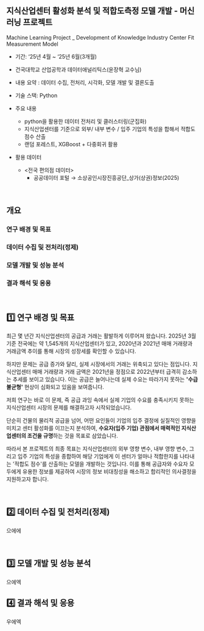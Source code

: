 ## 지식산업센터 활성화 분석 및 적합도측정 모델 개발 - 머신러닝 프로젝트
Machine Learning Project _ Development of Knowledge Industry Center Fit Measurement Model

- 기간: ‘25년 4월 ~ ‘25년 6월(3개월)

- 건국대학교 산업공학과 데이터애널리틱스(윤장혁 교수님)

- 내용 요약 : 데이터 수집, 전처리, 시각화, 모델 개발 및 결론도출

- 기술 스택: Python


- 주요 내용
  - python을 활용한 데이터 전처리 및 클러스터링(군집화)
  - 지식산업센터를 기준으로 외부/ 내부 변수 / 입주 기업의 특성을 합해서 적합도 점수 산출
  - 랜덤 포레스트, XGBoost + 다중회귀 활용


- 활용 데이터
  - <전국 편의점 데이터>
    - 공공데이터 포털 → 소상공인시장진흥공단_상가(상권)정보(2025)



<br>

## 개요

### 연구 배경 및 목표

### 데이터 수집 및 전처리(정제)

### 모델 개발 및 성능 분석

### 결과 해석 및 응용


<br>

## 1️⃣ 연구 배경 및 목표

최근 몇 년간 지식산업센터의 공급과 거래는 활발하게 이루어져 왔습니다. 2025년 3월 기준 전국에는 약 1,545개의 지식산업센터가 있고, 2020년과 2021년 매매 거래량과 거래금액 추이를 통해 시장의 성장세를 확인할 수 있습니다.

하지만 문제는 공급 증가와 달리, 실제 시장에서의 거래는 위축되고 있다는 점입니다. 지식산업센터 매매 거래량과 거래 금액은 2021년을 정점으로 2022년부터 급격히 감소하는 추세를 보이고 있습니다. 이는 공급은 늘어나는데 실제 수요는 따라가지 못하는 **'수급 불균형'** 현상이 심화되고 있음을 보여줍니다.

저희 연구는 바로 이 문제, 즉 공급 과잉 속에서 실제 기업의 수요를 충족시키지 못하는 지식산업센터 시장의 문제를 해결하고자 시작되었습니다. 

단순히 건물의 물리적 공급을 넘어, 어떤 요인들이 기업의 입주 결정에 실질적인 영향을 미치고 센터 활성화를 이끄는지 분석하여, **수요자(입주 기업) 관점에서 매력적인 지식산업센터의 조건을 규명**하는 것을 목표로 삼았습니다.

따라서 본 프로젝트의 최종 목표는 지식산업센터의 외부 영향 변수, 내부 영향 변수, 그리고 입주 기업의 특성을 종합하여 해당 기업에게 이 센터가 얼마나 적합한지를 나타내는 '적합도 점수'를 산출하는 모델을 개발하는 것입니다. 이를 통해 공급자와 수요자 모두에게 유용한 정보를 제공하여 시장의 정보 비대칭성을 해소하고 합리적인 의사결정을 지원하고자 합니다.


<br>

## 2️⃣ 데이터 수집 및 전처리(정제)

으에에


<br>

## 3️⃣ 모델 개발 및 성능 분석

으에엑


## 4️⃣ 결과 해석 및 응용

우에엑

